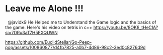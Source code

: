 # Leave me Alone !!!

 
 @javidx9 
 He Helped me to Understand the Game logic and the basics of the game. Here's his video on tetris in c++
 https://youtu.be/8OK8_tHeCIA?si=7DRu3aT7H5EXQUWN


https://github.com/EuclidStellar/Go-Peep-pop/assets/100860877/d4fb7825-a0b7-4d86-98c2-3ed0c8276d9d




<!-- 
Some Nomad

Oh, love of mine

With a song and a whine

You're harsh and divine

Like truths and a lie


But the tale ends not here

I have nothing to fear

For my love is yell of giving and hold on


And the bright emptiness

In a room full of it

Is a cruel mistress

Whoa oh!


I feel this unrest

That nests all hollowness

For I have nowhere to go and I'm cold.


And I feel so lonely yeah...

There's a better place than this

Emptiness

Uploading screen2.mov…




And I'm so lonely yeah...

There's a better place than this

Emptiness, yeah!

 


 ![Screenshot](game2.png)

 
  ![Screenshot](game1.png)

  -->

